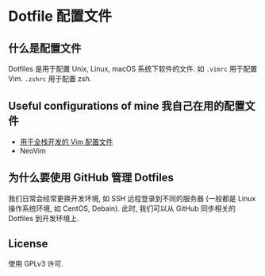 # Dotfile 配置文件

## 什么是配置文件

Dotfiles 是用于配置 Unix, Linux, macOS 系统下软件的文件. 如 `.vimrc` 用于配置 Vim. `.zshrc` 用于配置 zsh.

## Useful configurations of mine 我自己在用的配置文件

- [用于全栈开发的 Vim 配置文件](.config/.vimrc)
- NeoVim

## 为什么要使用 GitHub 管理 Dotfiles

我们日常会经常更换开发环境, 如 SSH 远程登录到不同的服务器 (一般都是 Linux 操作系统环境, 如 CentOS, Debain). 此时, 我们可以从 GitHub 同步相关的 Dotfiles 到开发环境上.

## License

使用 GPLv3 许可.
